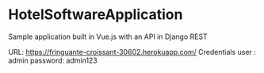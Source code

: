 # HotelSoftwareApplication

Sample application built in Vue.js with an API in Django REST

URL: https://fringuante-croissant-30602.herokuapp.com/
Credentials
user : admin
password: admin123
